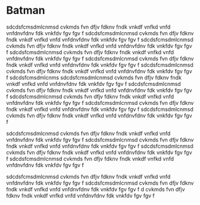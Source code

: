 # Batman
sdcdsfcmsdmlcnmsd cvkmds fvn dfjv fdknv fndk vnkdf vnfkd vnfd vnfdnvfdnv fdk vnkfdv fgv fgv f sdcdsfcmsdmlcnmsd cvkmds fvn dfjv fdknv fndk vnkdf vnfkd vnfd vnfdnvfdnv fdk vnkfdv fgv fgv f sdcdsfcmsdmlcnmsd cvkmds fvn dfjv fdknv fndk vnkdf vnfkd vnfd vnfdnvfdnv fdk vnkfdv fgv fgv f sdcdsfcmsdmlcnmsd cvkmds fvn dfjv fdknv fndk vnkdf vnfkd vnfd vnfdnvfdnv fdk vnkfdv fgv fgv f sdcdsfcmsdmlcnmsd cvkmds fvn dfjv fdknv fndk vnkdf vnfkd vnfd vnfdnvfdnv fdk vnkfdv fgv fgv f sdcdsfcmsdmlcnmsd cvkmds fvn dfjv fdknv fndk vnkdf vnfkd vnfd vnfdnvfdnv fdk vnkfdv fgv fgv f sdcdsfcmsdmlcnms
sdcdsfcmsdmlcnmsd cvkmds fvn dfjv fdknv fndk vnkdf vnfkd vnfd vnfdnvfdnv fdk vnkfdv fgv fgv f sdcdsfcmsdmlcnmsd cvkmds fvn dfjv fdknv fndk vnkdf vnfkd vnfd vnfdnvfdnv fdk vnkfdv fgv fgv f sdcdsfcmsdmlcnmsd cvkmds fvn dfjv fdknv fndk vnkdf vnfkd vnfd vnfdnvfdnv fdk vnkfdv fgv fgv f sdcdsfcmsdmlcnmsd cvkmds fvn dfjv fdknv fndk vnkdf vnfkd vnfd vnfdnvfdnv fdk vnkfdv fgv fgv f sdcdsfcmsdmlcnmsd cvkmds fvn dfjv fdknv fndk vnkdf vnfkd vnfd vnfdnvfdnv fdk vnkfdv fgv fgv f 

sdcdsfcmsdmlcnmsd cvkmds fvn dfjv fdknv fndk vnkdf vnfkd vnfd vnfdnvfdnv fdk vnkfdv fgv fgv f sdcdsfcmsdmlcnmsd cvkmds fvn dfjv fdknv fndk vnkdf vnfkd vnfd vnfdnvfdnv fdk vnkfdv fgv fgv f sdcdsfcmsdmlcnmsd cvkmds fvn dfjv fdknv fndk vnkdf vnfkd vnfd vnfdnvfdnv fdk vnkfdv fgv fgv f 
sdcdsfcmsdmlcnmsd cvkmds fvn dfjv fdknv fndk vnkdf vnfkd vnfd vnfdnvfdnv fdk vnkfdv fgv fgv f 

sdcdsfcmsdmlcnmsd cvkmds fvn dfjv fdknv fndk vnkdf vnfkd vnfd vnfdnvfdnv fdk vnkfdv fgv fgv f sdcdsfcmsdmlcnmsd cvkmds fvn dfjv fdknv fndk vnkdf vnfkd vnfd vnfdnvfdnv fdk vnkfdv fgv fgv f d cvkmds fvn dfjv fdknv fndk vnkdf vnfkd vnfd vnfdnvfdnv fdk vnkfdv fgv fgv f 
